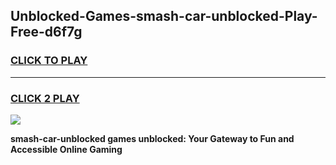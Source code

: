 
## Unblocked-Games-smash-car-unblocked-Play-Free-d6f7g
<h3>
<a href="https://premium76.site?title=smash-car-unblocked&ref=20M">CLICK TO PLAY</a></h3>
<hr>

<h3>
<a href="https://premium76.site?title=smash-car-unblocked&ref=20M">CLICK 2 PLAY</a>
  
</h3>

<a href="https://premium76.site?title=smash-car-unblocked&ref=19M"><img src="https://clearcache.store/games.png"></a>


**smash-car-unblocked games unblocked: Your Gateway to Fun and Accessible Online Gaming**

